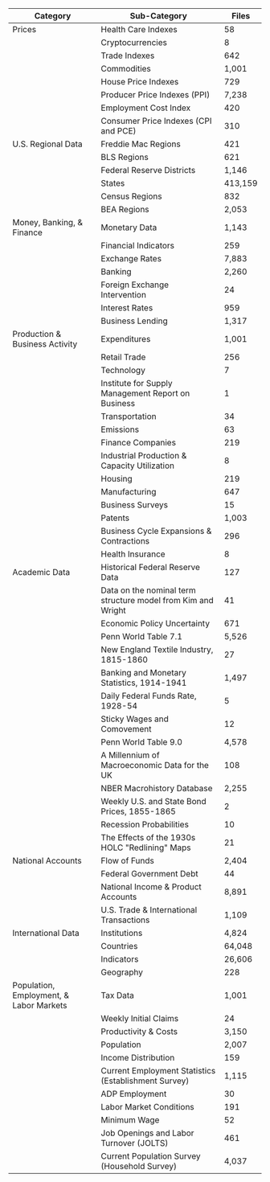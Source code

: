 | Category                                | Sub-Category                                                 | Files   |
|-----------------------------------------|--------------------------------------------------------------|---------|
| Prices                                  | Health Care Indexes                                          | 58      |
|                                         | Cryptocurrencies                                             | 8       |
|                                         | Trade Indexes                                                | 642     |
|                                         | Commodities                                                  | 1,001   |
|                                         | House Price Indexes                                          | 729     |
|                                         | Producer Price Indexes (PPI)                                 | 7,238   |
|                                         | Employment Cost Index                                        | 420     |
|                                         | Consumer Price Indexes (CPI and PCE)                         | 310     |
| U.S. Regional Data                      | Freddie Mac Regions                                          | 421     |
|                                         | BLS Regions                                                  | 621     |
|                                         | Federal Reserve Districts                                    | 1,146   |
|                                         | States                                                       | 413,159 |
|                                         | Census Regions                                               | 832     |
|                                         | BEA Regions                                                  | 2,053   |
| Money, Banking, & Finance               | Monetary Data                                                | 1,143   |
|                                         | Financial Indicators                                         | 259     |
|                                         | Exchange Rates                                               | 7,883   |
|                                         | Banking                                                      | 2,260   |
|                                         | Foreign Exchange Intervention                                | 24      |
|                                         | Interest Rates                                               | 959     |
|                                         | Business Lending                                             | 1,317   |
| Production & Business Activity          | Expenditures                                                 | 1,001   |
|                                         | Retail Trade                                                 | 256     |
|                                         | Technology                                                   | 7       |
|                                         | Institute for Supply Management Report on Business           | 1       |
|                                         | Transportation                                               | 34      |
|                                         | Emissions                                                    | 63      |
|                                         | Finance Companies                                            | 219     |
|                                         | Industrial Production & Capacity Utilization                 | 8       |
|                                         | Housing                                                      | 219     |
|                                         | Manufacturing                                                | 647     |
|                                         | Business Surveys                                             | 15      |
|                                         | Patents                                                      | 1,003   |
|                                         | Business Cycle Expansions & Contractions                     | 296     |
|                                         | Health Insurance                                             | 8       |
| Academic Data                           | Historical Federal Reserve Data                              | 127     |
|                                         | Data on the nominal term structure model from Kim and Wright | 41      |
|                                         | Economic Policy Uncertainty                                  | 671     |
|                                         | Penn World Table 7.1                                         | 5,526   |
|                                         | New England Textile Industry, 1815-1860                      | 27      |
|                                         | Banking and Monetary Statistics, 1914-1941                   | 1,497   |
|                                         | Daily Federal Funds Rate, 1928-54                            | 5       |
|                                         | Sticky Wages and Comovement                                  | 12      |
|                                         | Penn World Table 9.0                                         | 4,578   |
|                                         | A Millennium of Macroeconomic Data for the UK                | 108     |
|                                         | NBER Macrohistory Database                                   | 2,255   |
|                                         | Weekly U.S. and State Bond Prices, 1855-1865                 | 2       |
|                                         | Recession Probabilities                                      | 10      |
|                                         | The Effects of the 1930s HOLC "Redlining" Maps               | 21      |
| National Accounts                       | Flow of Funds                                                | 2,404   |
|                                         | Federal Government Debt                                      | 44      |
|                                         | National Income & Product Accounts                           | 8,891   |
|                                         | U.S. Trade & International Transactions                      | 1,109   |
| International Data                      | Institutions                                                 | 4,824   |
|                                         | Countries                                                    | 64,048  |
|                                         | Indicators                                                   | 26,606  |
|                                         | Geography                                                    | 228     |
| Population, Employment, & Labor Markets | Tax Data                                                     | 1,001   |
|                                         | Weekly Initial Claims                                        | 24      |
|                                         | Productivity & Costs                                         | 3,150   |
|                                         | Population                                                   | 2,007   |
|                                         | Income Distribution                                          | 159     |
|                                         | Current Employment Statistics (Establishment Survey)         | 1,115   |
|                                         | ADP Employment                                               | 30      |
|                                         | Labor Market Conditions                                      | 191     |
|                                         | Minimum Wage                                                 | 52      |
|                                         | Job Openings and Labor Turnover (JOLTS)                      | 461     |
|                                         | Current Population Survey (Household Survey)                 | 4,037   |